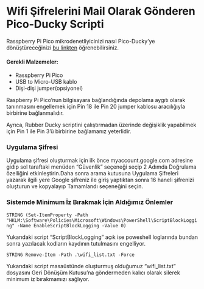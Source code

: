 # Wifi Şifrelerini Mail Olarak Gönderen Pico-Ducky Scripti

Rasspberry Pi Pico mikrodenetliyicinizi nasıl Pico-Ducky’ye dönüştüreceğinizi <a href="https://www.youtube.com/watch?v=26uxyjxVAm0" target="_blank">bu linkten</a> öğrenebilirsiniz.

#### Gerekli Malzemeler:
  - Rasspberry Pi Pico
  - USB to Micro-USB kablo
  - Dişi-dişi jumper(opsiyonel)

Raspberry Pi Pico’nun bilgisayara bağlandığında depolama aygıtı olarak tanınmasını engellemek için Pin 18 ile Pin 20 jumper kablosu aracılığıyla birbirine bağlanmalıdır.

Ayrıca, Rubber Ducky scriptini çalıştırmadan üzerinde değişiklik yapabilmek için Pin 1 ile Pin 3’ü birbirine bağlamanız yeterlidir.

### Uygulama Şifresi
Uygulama şifresi oluşturmak için ilk önce myaccount.google.com adresine gidip sol taraftaki menüden “Güvenlik” seçeneği seçip 2 Adımda Doğrulama özelliğini etkinleştirin.Daha sonra arama kutusuna Uygulama Şifreleri yazarak ilgili yere Google şifreniz ile giriş yaptıktan sonra 16 haneli şifrenizi oluşturun ve kopyalayıp Tamamlandı seçeneğini seçin.

### Sistemde Minimum İz Bırakmak İçin Aldığımız Önlemler


`STRING (Set-ItemProperty -Path "HKLM:\Software\Policies\Microsoft\Windows\PowerShell\ScriptBlockLogging" -Name EnableScriptBlockLogging -Value 0)`

Yukarıdaki script “ScriptBlockLogging” açık ise poweshell loglarında bundan sonra yazılacak kodların kaydının tutulmasını engelliyor.

`STRING Remove-Item -Path .\wifi_list.txt -Force`

Yukarıdaki script masaüstünde oluşturmuş olduğumuz “wifi_list.txt” dosyasını Geri Dönüşüm Kutusu’na göndermeden kalıcı olarak silerek minimum iz bırakmamızı sağlıyor.

